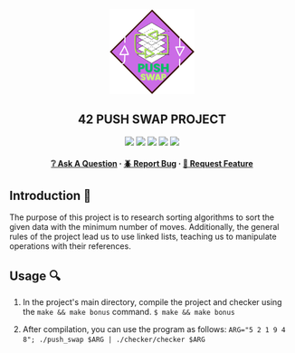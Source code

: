 <div align="center">
  <img src="img/pushswap.png" alt="Logo" width="150" height="150">
  <h2>42 PUSH SWAP PROJECT</h2>
    <a href= https://github.com/emre-mr246/42-evaluation><img src="https://img.shields.io/badge/score-125%20%2F%20100-success?style=for-the-badge"/></a>
    <a href= https://github.com/emre-mr246/42-evaluation><img src="https://img.shields.io/badge/circle-2-magenta?style=for-the-badge"/></a>
    <a href= https://github.com/emre-mr246/42-evaluation><img src="https://img.shields.io/badge/42-Evaluation-red?style=for-the-badge"/></a>
    <a href= https://github.com/emre-mr246/42-evaluation><img src="https://img.shields.io/github/last-commit/emre-mr246/42_ring2_push_swap?style=for-the-badge"/></a>
    <a href="https://42istanbul.com.tr/"><img src="https://img.shields.io/badge/42-ISTANBUL-white?style=for-the-badge"/></a>
   
<h4>
    <a href="https://github.com/emre-mr246/42_ring2_push_swap/issues">❔ Ask A Question</a>
  <span> · </span>
    <a href="https://github.com/emre-mr246/42_ring2_push_swap/issues">🪲 Report Bug</a>
  <span> · </span>
    <a href="https://github.com/emre-mr246/42_ring2_push_swap/issues">💬 Request Feature</a>
</h4>
</div>

## Introduction 🚀

The purpose of this project is to research sorting algorithms to sort the given data with the minimum number of moves. Additionally, the general rules of the project lead us to use linked lists, teaching us to manipulate operations with their references.


## Usage 🔍

1. In the project's main directory, compile the project and checker using the `make && make bonus` command.
   `$ make && make bonus` 

2.  After compilation, you can use the program as follows:
    `ARG="5 2 1 9 4 8"; ./push_swap $ARG | ./checker/checker $ARG`
